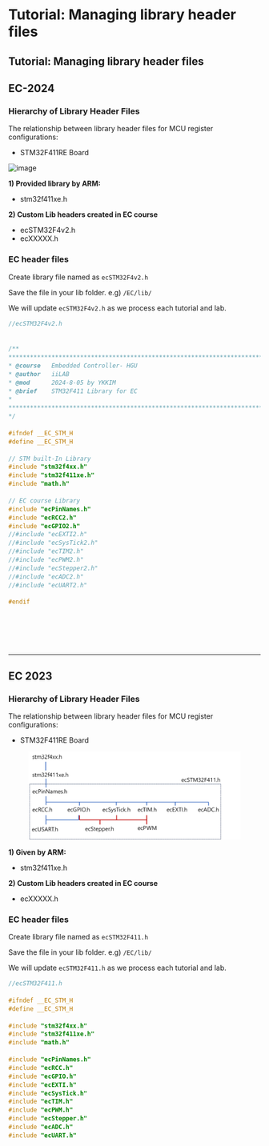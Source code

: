 # Tutorial: Managing library header files

## Tutorial: Managing library header files

## EC-2024

### Hierarchy of Library Header Files

The relationship between library header files for MCU register configurations:

* STM32F411RE Board

![image](https://github.com/user-attachments/assets/78ec9b01-be5f-4483-a32d-df44f70246c3)

**1) Provided library by ARM:**

* stm32f411xe.h

**2) Custom Lib headers created in EC course**

* ecSTM32F4v2.h
* ecXXXXX.h

### EC header files

Create library file named as `ecSTM32F4v2.h`

Save the file in your lib folder. e.g) `/EC/lib/`

We will update `ecSTM32F4v2.h` as we process each tutorial and lab.

```cpp
//ecSTM32F4v2.h


/**
******************************************************************************
* @course   Embedded Controller- HGU
* @author	iiLAB
* @mod		2024-8-05 by YKKIM
* @brief	STM32F411 Library for EC
*
******************************************************************************
*/

#ifndef __EC_STM_H
#define __EC_STM_H

// STM built-In Library
#include "stm32f4xx.h"
#include "stm32f411xe.h"
#include "math.h"

// EC course Library
#include "ecPinNames.h"
#include "ecRCC2.h"
#include "ecGPIO2.h"
//#include "ecEXTI2.h"
//#include "ecSysTick2.h"
//#include "ecTIM2.h"
//#include "ecPWM2.h"
//#include "ecStepper2.h"
//#include "ecADC2.h"
//#include "ecUART2.h"

#endif



 
```

##



***

## EC 2023

### Hierarchy of Library Header Files

The relationship between library header files for MCU register configurations:

* STM32F411RE Board

<figure><img src="../../.gitbook/assets/image (51).png" alt=""><figcaption></figcaption></figure>

**1) Given by ARM:**

* stm32f411xe.h

**2) Custom Lib headers created in EC course**

* ecXXXXX.h

### EC header files

Create library file named as `ecSTM32F411.h`

Save the file in your lib folder. e.g) `/EC/lib/`

We will update `ecSTM32F411.h` as we process each tutorial and lab.

```cpp
//ecSTM32F411.h

#ifndef __EC_STM_H
#define __EC_STM_H

#include "stm32f4xx.h"
#include "stm32f411xe.h"
#include "math.h"

#include "ecPinNames.h"
#include "ecRCC.h"
#include "ecGPIO.h"
#include "ecEXTI.h"
#include "ecSysTick.h"
#include "ecTIM.h"
#include "ecPWM.h"
#include "ecStepper.h"
#include "ecADC.h"
#include "ecUART.h"


 
```
